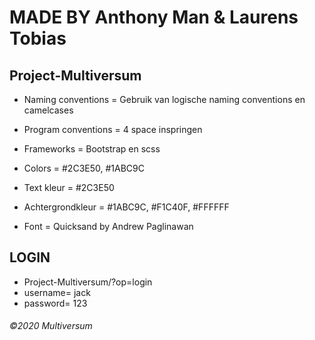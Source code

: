 # MADE BY Anthony Man & Laurens Tobias
## Project-Multiversum
- Naming conventions = Gebruik van logische naming conventions en camelcases
- Program conventions = 4 space inspringen

- Frameworks = Bootstrap en scss
- Colors = #2C3E50, #1ABC9C
- Text kleur = #2C3E50
- Achtergrondkleur = #1ABC9C, #F1C40F, #FFFFFF
- Font = Quicksand by Andrew Paglinawan

## LOGIN
- Project-Multiversum/?op=login
- username= jack
- password= 123

###### ©2020 Multiversum
